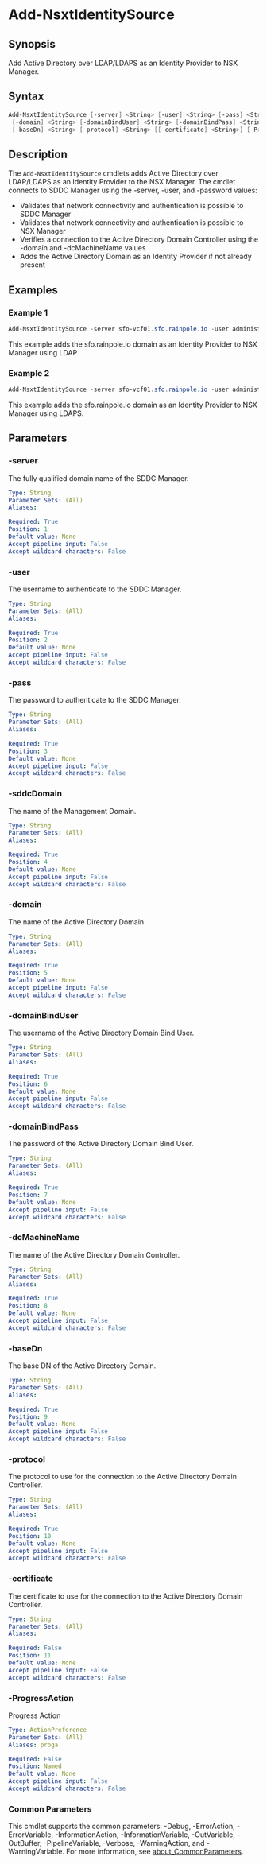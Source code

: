 # Add-NsxtIdentitySource

## Synopsis

Add Active Directory over LDAP/LDAPS as an Identity Provider to NSX Manager.

## Syntax

```powershell
Add-NsxtIdentitySource [-server] <String> [-user] <String> [-pass] <String> [-sddcDomain] <String>
 [-domain] <String> [-domainBindUser] <String> [-domainBindPass] <String> [-dcMachineName] <String>
 [-baseDn] <String> [-protocol] <String> [[-certificate] <String>] [-ProgressAction <ActionPreference>] [<CommonParameters>]
```

## Description

The `Add-NsxtIdentitySource` cmdlets adds Active Directory over LDAP/LDAPS as an Identity Provider to the NSX
Manager.
The cmdlet connects to SDDC Manager using the -server, -user, and -password values:

- Validates that network connectivity and authentication is possible to SDDC Manager
- Validates that network connectivity and authentication is possible to NSX Manager
- Verifies a connection to the Active Directory Domain Controller using the -domain and -dcMachineName values
- Adds the Active Directory Domain as an Identity Provider if not already present

## Examples

### Example 1

```powershell
Add-NsxtIdentitySource -server sfo-vcf01.sfo.rainpole.io -user administrator@vsphere.local -pass VMw@re1! -sddcDomain sfo-m01 -domain sfo.rainpole.io -domainBindUser svc-vsphere-ad -domainBindPass VMw@re1! -dcMachineName sfo-ad01 -baseDn "dc=sfo,dc=rainpole,dc=io" -protocol ldap
```

This example adds the sfo.rainpole.io domain as an Identity Provider to NSX Manager using LDAP

### Example 2

```powershell
Add-NsxtIdentitySource -server sfo-vcf01.sfo.rainpole.io -user administrator@vsphere.local -pass VMw@re1! -sddcDomain sfo-m01 -domain sfo.rainpole.io -domainBindUser svc-vsphere-ad -domainBindPass VMw@re1! -dcMachineName sfo-ad01 -baseDN "dc=sfo,dc=rainpole,dc=io" -protocol ldaps -certificate F:\certificates\Root64.cer
```

This example adds the sfo.rainpole.io domain as an Identity Provider to NSX Manager using LDAPS.

## Parameters

### -server

The fully qualified domain name of the SDDC Manager.

```yaml
Type: String
Parameter Sets: (All)
Aliases:

Required: True
Position: 1
Default value: None
Accept pipeline input: False
Accept wildcard characters: False
```

### -user

The username to authenticate to the SDDC Manager.

```yaml
Type: String
Parameter Sets: (All)
Aliases:

Required: True
Position: 2
Default value: None
Accept pipeline input: False
Accept wildcard characters: False
```

### -pass

The password to authenticate to the SDDC Manager.

```yaml
Type: String
Parameter Sets: (All)
Aliases:

Required: True
Position: 3
Default value: None
Accept pipeline input: False
Accept wildcard characters: False
```

### -sddcDomain

The name of the Management Domain.

```yaml
Type: String
Parameter Sets: (All)
Aliases:

Required: True
Position: 4
Default value: None
Accept pipeline input: False
Accept wildcard characters: False
```

### -domain

The name of the Active Directory Domain.

```yaml
Type: String
Parameter Sets: (All)
Aliases:

Required: True
Position: 5
Default value: None
Accept pipeline input: False
Accept wildcard characters: False
```

### -domainBindUser

The username of the Active Directory Domain Bind User.

```yaml
Type: String
Parameter Sets: (All)
Aliases:

Required: True
Position: 6
Default value: None
Accept pipeline input: False
Accept wildcard characters: False
```

### -domainBindPass

The password of the Active Directory Domain Bind User.

```yaml
Type: String
Parameter Sets: (All)
Aliases:

Required: True
Position: 7
Default value: None
Accept pipeline input: False
Accept wildcard characters: False
```

### -dcMachineName

The name of the Active Directory Domain Controller.

```yaml
Type: String
Parameter Sets: (All)
Aliases:

Required: True
Position: 8
Default value: None
Accept pipeline input: False
Accept wildcard characters: False
```

### -baseDn

The base DN of the Active Directory Domain.

```yaml
Type: String
Parameter Sets: (All)
Aliases:

Required: True
Position: 9
Default value: None
Accept pipeline input: False
Accept wildcard characters: False
```

### -protocol

The protocol to use for the connection to the Active Directory Domain Controller.

```yaml
Type: String
Parameter Sets: (All)
Aliases:

Required: True
Position: 10
Default value: None
Accept pipeline input: False
Accept wildcard characters: False
```

### -certificate

The certificate to use for the connection to the Active Directory Domain Controller.

```yaml
Type: String
Parameter Sets: (All)
Aliases:

Required: False
Position: 11
Default value: None
Accept pipeline input: False
Accept wildcard characters: False
```

### -ProgressAction

Progress Action

```yaml
Type: ActionPreference
Parameter Sets: (All)
Aliases: proga

Required: False
Position: Named
Default value: None
Accept pipeline input: False
Accept wildcard characters: False
```

### Common Parameters

This cmdlet supports the common parameters: -Debug, -ErrorAction, -ErrorVariable, -InformationAction, -InformationVariable, -OutVariable, -OutBuffer, -PipelineVariable, -Verbose, -WarningAction, and -WarningVariable. For more information, see [about_CommonParameters](http://go.microsoft.com/fwlink/?LinkID=113216).
